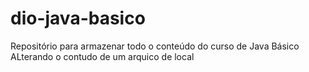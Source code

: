 # dio-java-basico
Repositório para armazenar todo o conteúdo do curso de Java Básico
ALterando o contudo de um arquico de local
